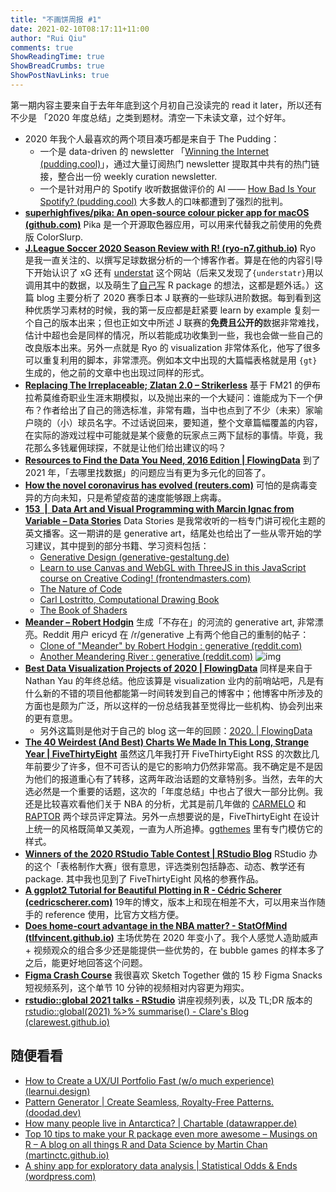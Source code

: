 ```yaml
---
title: "不画饼周报 #1"
date: 2021-02-10T08:17:11+11:00
author: "Rui Qiu"
comments: true
ShowReadingTime: true
ShowBreadCrumbs: true
ShowPostNavLinks: true
---
```


第一期内容主要来自于去年年底到这个月初自己没读完的 read it later，所以还有不少是 「2020 年度总结」之类到题材。清空一下未读文章，过个好年。

- 2020 年我个人最喜欢的两个项目凑巧都是来自于 The Pudding：
  - 一个是 data-driven 的 newsletter 「[Winning the Internet (pudding.cool)](https://pudding.cool/projects/newsletter/)」，通过大量订阅热门 newsletter 提取其中共有的热门链接，整合出一份 weekly curation newsletter.
  - 一个是针对用户的 Spotify 收听数据做评价的 AI —— [How Bad Is Your Spotify? (pudding.cool)](https://pudding.cool/2020/12/judge-my-spotify/) 大多数人的口味都遭到了强烈的批判。
- **[superhighfives/pika: An open-source colour picker app for macOS (github.com)](https://github.com/superhighfives/pika)** Pika 是一个开源取色器应用，可以用来代替我之前使用的免费版 ColorSlurp.
- **[J.League Soccer 2020 Season Review with R! (ryo-n7.github.io)](https://ryo-n7.github.io/2021-01-14-jleague-2020-season-review-with-r/)** Ryo 是我一直关注的、以撰写足球数据分析的一个博客作者。算是在他的内容引导下开始认识了 xG 还有 [understat](https://understat.com/) 这个网站（后来又发现了`{understatr}`用以调用其中的数据，以及萌生了[自己写](https://qrui.xyz/post/2021-01-26-tarantino/) R package 的想法，这都是题外话。）这篇 blog 主要分析了 2020 赛季日本 J 联赛的一些球队进阶数据。每到看到这种优质学习素材的时候，我的第一反应都是赶紧要 learn by example 复刻一个自己的版本出来；但也正如文中所述 J 联赛的**免费且公开的**数据非常难找，估计中超也会是同样的情况，所以若能成功收集到一些，我也会做一些自己的改良版本出来。另外一点就是 Ryo 的 visualization 非常体系化，他写了很多可以重复利用的脚本，非常漂亮。例如本文中出现的大篇幅表格就是用 `{gt}` 生成的，他之前的文章中也出现过同样的形式。
- **[Replacing The Irreplaceable; Zlatan 2.0 – Strikerless](https://strikerless.com/2021/01/15/replacing-the-irreplaceable-zlatan-2-0/)** 基于 FM21 的伊布拉希莫维奇职业生涯末期模拟，以及抛出来的一个大疑问：谁能成为下一个伊布？作者给出了自己的筛选标准，非常有趣，当中也点到了不少（未来）家喻户晓的（小）球员名字。不过话说回来，要知道，整个文章篇幅覆盖的内容，在实际的游戏过程中可能就是某个疲惫的玩家点三两下鼠标的事情。毕竟，我花那么多钱雇佣球探，不就是让他们给出建议的吗？
- **[Resources to Find the Data You Need, 2016 Edition | FlowingData](https://flowingdata.com/2016/11/10/find-the-data-you-need-2016-edition/)** 到了 2021 年，「去哪里找数据」的问题应当有更为多元化的回答了。
- **[How the novel coronavirus has evolved (reuters.com)](https://graphics.reuters.com/HEALTH-CORONAVIRUS/EVOLUTION/yxmpjqkdzvr/)** 可怕的是病毒变异的方向未知，只是希望疫苗的速度能够跟上病毒。
- **[153  |  Data Art and Visual Programming with Marcin Ignac from Variable – Data Stories](https://datastori.es/153-data-art-and-visual-programming-with-marcin-ignac-from-variable/)** Data Stories 是我常收听的一档专门讲可视化主题的英文播客。这一期讲的是 generative art，结尾处也给出了一些从零开始的学习建议，其中提到的部分书籍、学习资料包括：
  - [Generative Design (generative-gestaltung.de)](http://www.generative-gestaltung.de/2/)
  - [Learn to use Canvas and WebGL with ThreeJS in this JavaScript course on Creative Coding! (frontendmasters.com)](https://frontendmasters.com/courses/canvas-webgl/)
  - [The Nature of Code](https://natureofcode.com/book/)
  - [Carl Lostritto, Computational Drawing Book](http://lostritto.com/book)
  - [The Book of Shaders](https://thebookofshaders.com/)
- **[Meander – Robert Hodgin](http://roberthodgin.com/project/meander)** 生成「不存在」的河流的 generative art, 非常漂亮。Reddit 用户 ericyd 在 /r/generative 上有两个他自己的重制的帖子：
  - [Clone of "Meander" by Robert Hodgin : generative (reddit.com)](https://www.reddit.com/r/generative/comments/l9t1kv/clone_of_meander_by_robert_hodgin/)
  - [Another Meandering River : generative (reddit.com)](https://www.reddit.com/r/generative/comments/lbdhl6/another_meandering_river/)
![img](https://roberthodgin-website.s3.us-east-2.amazonaws.com/meander/meander_v33d_a_resize.jpg)
- **[Best Data Visualization Projects of 2020 | FlowingData](https://flowingdata.com/2020/12/23/best-data-visualization-projects-of-2020/)** 同样是来自于 Nathan Yau 的年终总结。他应该算是 visualization 业内的前哨站吧，凡是有什么新的不错的项目他都能第一时间转发到自己的博客中；他博客中所涉及的方面也是颇为广泛，所以这样的一份总结我甚至觉得比一些机构、协会列出来的更有意思。
  - 另外这篇则是他对于自己的 blog 这一年的回顾：[2020\. | FlowingData](https://flowingdata.com/2020/12/29/2020/)
- **[The 40 Weirdest (And Best) Charts We Made In This Long, Strange Year | FiveThirtyEight](https://fivethirtyeight.com/features/the-40-weirdest-and-best-charts-we-made-in-2020/)** 虽然这几年我打开 FiveThirtyEight RSS 的次数比几年前要少了许多，但不可否认的是它的影响力仍然非常高。我不确定是不是因为他们的报道重心有了转移，这两年政治话题的文章特别多。当然，去年的大选必然是一个重要的话题，这次的「年度总结」中也占了很大一部分比例。我还是比较喜欢看他们关于 NBA 的分析，尤其是前几年做的 [CARMELO](https://projects.fivethirtyeight.com/carmelo/) 和 [RAPTOR](https://projects.fivethirtyeight.com/nba-player-ratings/) 两个球员评定算法。另外一点想要说的是，FiveThirtyEight 在设计上统一的风格既简单又美观，一直为人所追捧。[ggthemes](https://github.com/jrnold/ggthemes) 里有专门模仿它的样式。
- **[Winners of the 2020 RStudio Table Contest | RStudio Blog](https://blog.rstudio.com/2020/12/23/winners-of-the-2020-rstudio-table-contest/)** RStudio 办的这个「表格制作大赛」很有意思，评选类别包括静态、动态、教学还有 package. 其中我也见到了 FiveThirtyEight 风格的参赛作品。
- **[A ggplot2 Tutorial for Beautiful Plotting in R - Cédric Scherer (cedricscherer.com)](https://www.cedricscherer.com/2019/08/05/a-ggplot2-tutorial-for-beautiful-plotting-in-r/)** 19年的博文，版本上和现在相差不大，可以用来当作随手的 reference 使用，比官方文档方便。
- **[Does home-court advantage in the NBA matter? - StatOfMind (tlfvincent.github.io)](https://tlfvincent.github.io//2020/12/06/nba-home-court-advantage/)** 主场优势在 2020 年变小了。我个人感觉人造助威声 + 视频观众的组合多少还是能提供一些优势的，在 bubble games 的样本多了之后，能更好地回答这个问题。
- **[Figma Crash Course](https://www.figmacrashcourse.com/)** 我很喜欢 Sketch Together 做的 15 秒 Figma Snacks 短视频系列，这个单节 10 分钟的视频相对内容更为翔实。
- **[rstudio::global 2021 talks - RStudio](https://rstudio.com/resources/rstudioglobal-2021/)** 讲座视频列表，以及 TL;DR 版本的 [rstudio::global(2021) %>% summarise() - Clare's Blog (clarewest.github.io)](https://clarewest.github.io/blog/post/rstudio-global-2021-summarise/)

## 随便看看

- [How to Create a UX/UI Portfolio Fast (w/o much experience) (learnui.design)](https://learnui.design/blog/how-create-ux-ui-portfolio-without-much-experience.html)
- [Pattern Generator | Create Seamless, Royalty-Free Patterns. (doodad.dev)](https://doodad.dev/pattern-generator/#beautiful-dingbats)
- [How many people live in Antarctica? | Chartable (datawrapper.de)](https://blog.datawrapper.de/weekly-chart-antarctic-stations-map/)
- [Top 10 tips to make your R package even more awesome – Musings on R – A blog on all things R and Data Science by Martin Chan (martinctc.github.io)](https://martinctc.github.io/blog/make-package-even-more-awesome/)
- [A shiny app for exploratory data analysis | Statistical Odds & Ends (wordpress.com)](https://statisticaloddsandends.wordpress.com/2020/12/22/a-shiny-app-for-exploratory-data-analysis/)
